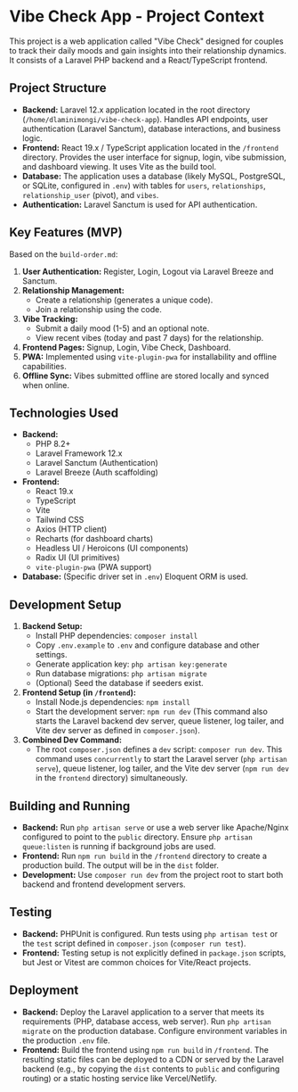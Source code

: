 # Vibe Check App - Project Context

This project is a web application called "Vibe Check" designed for couples to track their daily moods and gain insights into their relationship dynamics. It consists of a Laravel PHP backend and a React/TypeScript frontend.

## Project Structure

*   **Backend:** Laravel 12.x application located in the root directory (`/home/dlaminimongi/vibe-check-app`). Handles API endpoints, user authentication (Laravel Sanctum), database interactions, and business logic.
*   **Frontend:** React 19.x / TypeScript application located in the `/frontend` directory. Provides the user interface for signup, login, vibe submission, and dashboard viewing. It uses Vite as the build tool.
*   **Database:** The application uses a database (likely MySQL, PostgreSQL, or SQLite, configured in `.env`) with tables for `users`, `relationships`, `relationship_user` (pivot), and `vibes`.
*   **Authentication:** Laravel Sanctum is used for API authentication.

## Key Features (MVP)

Based on the `build-order.md`:

1.  **User Authentication:** Register, Login, Logout via Laravel Breeze and Sanctum.
2.  **Relationship Management:**
    *   Create a relationship (generates a unique code).
    *   Join a relationship using the code.
3.  **Vibe Tracking:**
    *   Submit a daily mood (1-5) and an optional note.
    *   View recent vibes (today and past 7 days) for the relationship.
4.  **Frontend Pages:** Signup, Login, Vibe Check, Dashboard.
5.  **PWA:** Implemented using `vite-plugin-pwa` for installability and offline capabilities.
6.  **Offline Sync:** Vibes submitted offline are stored locally and synced when online.

## Technologies Used

*   **Backend:**
    *   PHP 8.2+
    *   Laravel Framework 12.x
    *   Laravel Sanctum (Authentication)
    *   Laravel Breeze (Auth scaffolding)
*   **Frontend:**
    *   React 19.x
    *   TypeScript
    *   Vite
    *   Tailwind CSS
    *   Axios (HTTP client)
    *   Recharts (for dashboard charts)
    *   Headless UI / Heroicons (UI components)
    *   Radix UI (UI primitives)
    *   `vite-plugin-pwa` (PWA support)
*   **Database:** (Specific driver set in `.env`) Eloquent ORM is used.

## Development Setup

1.  **Backend Setup:**
    *   Install PHP dependencies: `composer install`
    *   Copy `.env.example` to `.env` and configure database and other settings.
    *   Generate application key: `php artisan key:generate`
    *   Run database migrations: `php artisan migrate`
    *   (Optional) Seed the database if seeders exist.
2.  **Frontend Setup (in `/frontend`):**
    *   Install Node.js dependencies: `npm install`
    *   Start the development server: `npm run dev` (This command also starts the Laravel backend dev server, queue listener, log tailer, and Vite dev server as defined in `composer.json`).
3.  **Combined Dev Command:**
    *   The root `composer.json` defines a `dev` script: `composer run dev`. This command uses `concurrently` to start the Laravel server (`php artisan serve`), queue listener, log tailer, and the Vite dev server (`npm run dev` in the `frontend` directory) simultaneously.

## Building and Running

*   **Backend:** Run `php artisan serve` or use a web server like Apache/Nginx configured to point to the `public` directory. Ensure `php artisan queue:listen` is running if background jobs are used.
*   **Frontend:** Run `npm run build` in the `/frontend` directory to create a production build. The output will be in the `dist` folder.
*   **Development:** Use `composer run dev` from the project root to start both backend and frontend development servers.

## Testing

*   **Backend:** PHPUnit is configured. Run tests using `php artisan test` or the `test` script defined in `composer.json` (`composer run test`).
*   **Frontend:** Testing setup is not explicitly defined in `package.json` scripts, but Jest or Vitest are common choices for Vite/React projects.

## Deployment

*   **Backend:** Deploy the Laravel application to a server that meets its requirements (PHP, database access, web server). Run `php artisan migrate` on the production database. Configure environment variables in the production `.env` file.
*   **Frontend:** Build the frontend using `npm run build` in `/frontend`. The resulting static files can be deployed to a CDN or served by the Laravel backend (e.g., by copying the `dist` contents to `public` and configuring routing) or a static hosting service like Vercel/Netlify.